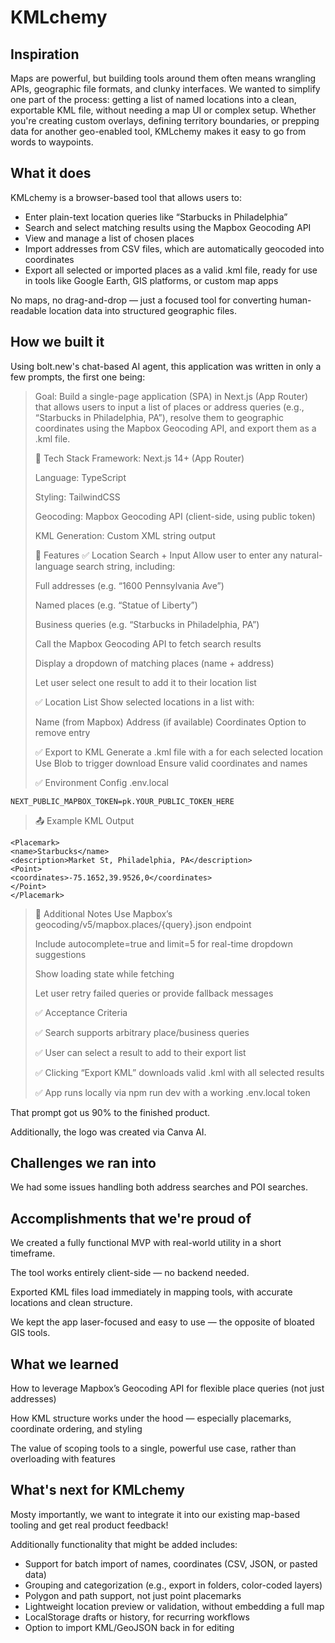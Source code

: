 # KMLchemy

## Inspiration

Maps are powerful, but building tools around them often means wrangling APIs, geographic file formats, and clunky interfaces. We wanted to simplify one part of the process: getting a list of named locations into a clean, exportable KML file, without needing a map UI or complex setup. Whether you're creating custom overlays, defining territory boundaries, or prepping data for another geo-enabled tool, KMLchemy makes it easy to go from words to waypoints.

## What it does

KMLchemy is a browser-based tool that allows users to:

- Enter plain-text location queries like “Starbucks in Philadelphia”
- Search and select matching results using the Mapbox Geocoding API
- View and manage a list of chosen places
- Import addresses from CSV files, which are automatically geocoded into coordinates
- Export all selected or imported places as a valid .kml file, ready for use in tools like Google Earth, GIS platforms, or custom map apps

No maps, no drag-and-drop — just a focused tool for converting human-readable location data into structured geographic files.

## How we built it

Using bolt.new's chat-based AI agent, this application was written in only a few prompts, the first one being:

> Goal:
> Build a single-page application (SPA) in Next.js (App Router) that allows users to input a list of places or address queries (e.g., “Starbucks in Philadelphia, PA”), resolve them to geographic coordinates using the Mapbox Geocoding API, and export them as a .kml file.
>
> 🔧 Tech Stack
Framework: Next.js 14+ (App Router)
>
> Language: TypeScript
>
> Styling: TailwindCSS
>
> Geocoding: Mapbox Geocoding API (client-side, using public token)
>
> KML Generation: Custom XML string output
>
> 🎯 Features
> ✅ Location Search + Input
> Allow user to enter any natural-language search string, including:
> 
> Full addresses (e.g. “1600 Pennsylvania Ave”)
> 
> Named places (e.g. “Statue of Liberty”)
> 
> Business queries (e.g. “Starbucks in Philadelphia, PA”)
> 
> Call the Mapbox Geocoding API to fetch search results
> 
> Display a dropdown of matching places (name + address)
> 
> Let user select one result to add it to their location list
> 
> ✅ Location List
> Show selected locations in a list with:
> 
> Name (from Mapbox)
> Address (if available)
> Coordinates
> Option to remove entry
> 
> ✅ Export to KML
> Generate a .kml file with a <Placemark> for each selected location
> Use Blob to trigger download
> Ensure valid coordinates and names
> 
> ✅ Environment Config
> .env.local
```
NEXT_PUBLIC_MAPBOX_TOKEN=pk.YOUR_PUBLIC_TOKEN_HERE
```
> 
> 📤 Example KML Output
```
<Placemark>
<name>Starbucks</name>
<description>Market St, Philadelphia, PA</description>
<Point>
<coordinates>-75.1652,39.9526,0</coordinates>
</Point>
</Placemark>
```
> 
> 🧠 Additional Notes
> Use Mapbox’s geocoding/v5/mapbox.places/{query}.json endpoint
> 
> Include autocomplete=true and limit=5 for real-time dropdown suggestions
> 
> Show loading state while fetching
> 
> Let user retry failed queries or provide fallback messages
> 
> ✅ Acceptance Criteria
> 
> ✅ Search supports arbitrary place/business queries
> 
> ✅ User can select a result to add to their export list
> 
> ✅ Clicking “Export KML” downloads valid .kml with all selected results
> 
> ✅ App runs locally via npm run dev with a working .env.local token

That prompt got us 90% to the finished product.

Additionally, the logo was created via Canva AI.

## Challenges we ran into

We had some issues handling both address searches and POI searches.

## Accomplishments that we're proud of

We created a fully functional MVP with real-world utility in a short timeframe.

The tool works entirely client-side — no backend needed.

Exported KML files load immediately in mapping tools, with accurate locations and clean structure.

We kept the app laser-focused and easy to use — the opposite of bloated GIS tools.

## What we learned

How to leverage Mapbox’s Geocoding API for flexible place queries (not just addresses)

How KML structure works under the hood — especially placemarks, coordinate ordering, and styling

The value of scoping tools to a single, powerful use case, rather than overloading with features


## What's next for KMLchemy

Mosty importantly, we want to integrate it into our existing map-based tooling and get real product feedback!

Additionally functionality that might be added includes:

- Support for batch import of names, coordinates (CSV, JSON, or pasted data)
- Grouping and categorization (e.g., export in folders, color-coded layers)
- Polygon and path support, not just point placemarks
- Lightweight location preview or validation, without embedding a full map
- LocalStorage drafts or history, for recurring workflows
- Option to import KML/GeoJSON back in for editing

